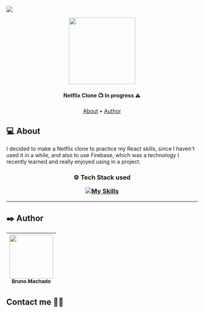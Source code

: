 
<a href="https://www.youtube.com/watch?v=x_EEwGe-a9o&ab_channel=KarlHadwen"><img src="https://i.imgur.com/tFmSNmV.jpg"/></a>

<div align="center">
  <img src="https://i.imgur.com/onPDt3I.png" width="175px">
</div>

<h4 align="center"> 
Netflix Clone 📺 In progress ⚠️
</h4>


<p align="center">
 <a href="#-about">About</a> •
 <a href="#%EF%B8%8F-author">Author</a>
</p>

## 💻 About

I decided to make a Netflix clone to practice my React skills, since I haven't used it in a while, and also to use Firebase, which was a technology I recently learned and really enjoyed using in a project.

<h3 align="center">
⚙️ Tech Stack used

<p></p>

[![My Skills](https://skillicons.dev/icons?i=javascript,react,styledcomponents,firebase)](https://skillicons.dev)
</h3>

---

## ✒️ Author

| [<img src="https://avatars.githubusercontent.com/u/75590326?v=4" width=115 > <br> <sub> Bruno Machado </sub>](https://github.com/brunomdrrosa) |
| :--------------------------------------------------------------------------------------------------------------------------------------------: |

<h2 >Contact me 🤙🏽</h2>

<div align="center">
<a href="https://linkedin.com/in/bruno-machado-da-rosa/" target="_blank"><img src="https://img.shields.io/badge/Bruno Machado da Rosa-0077B5?style=for-the-badge&logo=linkedin&logoColor=white" alt=""></a>
<a href="mailto:brunomdr46@gmail.com" target="_blank"><img src="https://img.shields.io/badge/brunomdr46@gmail.com-D14836?style=for-the-badge&logo=gmail&logoColor=white" alt=""></a>
</div>

